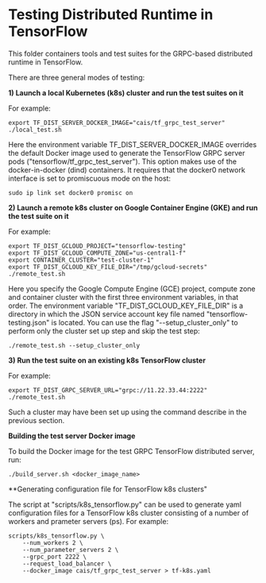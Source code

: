 # Testing Distributed Runtime in TensorFlow
This folder containers tools and test suites for the GRPC-based distributed runtime in TensorFlow.

There are three general modes of testing:

**1) Launch a local Kubernetes (k8s) cluster and run the test suites on it**

For example:

    export TF_DIST_SERVER_DOCKER_IMAGE="cais/tf_grpc_test_server"
    ./local_test.sh

Here the environment variable TF_DIST_SERVER_DOCKER_IMAGE overrides the default Docker image used to generate the TensorFlow GRPC server pods ("tensorflow/tf_grpc_test_server").
This option makes use of the docker-in-docker (dind) containers. It requires that the docker0 network interface is set to promiscuous mode on the host:

    sudo ip link set docker0 promisc on

**2) Launch a remote k8s cluster on Google Container Engine (GKE) and run the test suite on it**

For example:

    export TF_DIST_GCLOUD_PROJECT="tensorflow-testing"
    export TF_DIST_GCLOUD_COMPUTE_ZONE="us-central1-f"
    export CONTAINER_CLUSTER="test-cluster-1"
    export TF_DIST_GCLOUD_KEY_FILE_DIR="/tmp/gcloud-secrets"
    ./remote_test.sh

Here you specify the Google Compute Engine (GCE) project, compute zone and container cluster with the first three environment variables, in that order. The environment variable "TF_DIST_GCLOUD_KEY_FILE_DIR" is a directory in which the JSON service account key file named "tensorflow-testing.json" is located. You can use the flag "--setup_cluster_only" to perform only the cluster set up step and skip the test step:

    ./remote_test.sh --setup_cluster_only

**3) Run the test suite on an existing k8s TensorFlow cluster**

For example:

    export TF_DIST_GRPC_SERVER_URL="grpc://11.22.33.44:2222"
    ./remote_test.sh

Such a cluster may have been set up using the command describe in the previous section.


**Building the test server Docker image**

To build the Docker image for the test GRPC TensorFlow distributed server, run:

    ./build_server.sh <docker_image_name>


**Generating configuration file for TensorFlow k8s clusters"

The script at "scripts/k8s_tensorflow.py" can be used to generate yaml configuration files for a TensorFlow k8s cluster consisting of a number of workers and prameter servers (ps). For example:

    scripts/k8s_tensorflow.py \
        --num_workers 2 \
        --num_parameter_servers 2 \
        --grpc_port 2222 \
        --request_load_balancer \
        --docker_image cais/tf_grpc_test_server > tf-k8s.yaml
